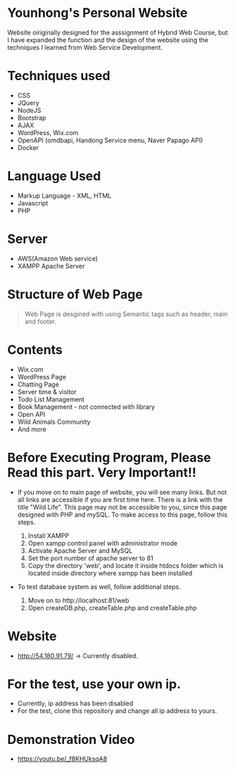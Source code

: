 # Younhong's Personal Website
Website oiriginally designed for the asssignment of Hybrid Web Course, but I have expanded the function and the design of the website using the techniques I learned from Web Service Development.

# Techniques used
* CSS
* JQuery
* NodeJS
* Bootstrap
* AJAX
* WordPress, Wix.com
* OpenAPI (omdbapi, Handong Service menu, Naver Papago API)
* Docker

# Language Used
* Markup Language - XML, HTML
* Javascript
* PHP

# Server
* AWS(Amazon Web service)
* XAMPP Apache Server

# Structure of Web Page
> Web Page is desgined with using Semantic tags such as header, main and footer.

# Contents
* Wix.com
* WordPress Page
* Chatting Page
* Server time & visitor
* Todo List Management
* Book Management - not connected with library
* Open API
* Wild Animals Community
* And more

# Before Executing Program, Please Read this part. Very Important!!
* If you move on to main page of website, you will see many links. But not all links are accessible if you are first time here. There is a link with the title "Wild Life". This page may not be accessible to you, since this page designed with PHP and mySQL. To make access to this page, follow this steps.
  1. Install XAMPP
  2. Open xampp control panel with administrator mode
  3. Activate Apache Server and MySQL
  4. Set the port number of apache server to 81
  5. Copy the directory 'web', and locate it inside htdocs folder which is located inside directory where xampp has been installed

* To test database system as well, follow additional steps.
  1. Move on to http://localhost:81/web
  2. Open createDB.php, createTable.php and createTable.php

# Website
* http://54.180.91.79/
-> Currently disabled.

# For the test, use your own ip.
* Currently, ip address has been disabled
* For the test, clone this repository and change all ip address to yours.

# Demonstration Video
* https://youtu.be/_f8KHUksqA8
